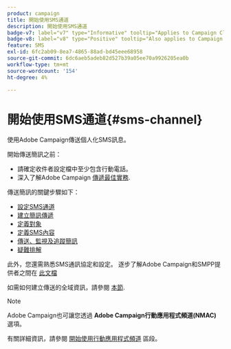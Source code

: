 ```yaml
---
product: campaign
title: 開始使用SMS通道
description: 開始使用SMS通道
badge-v7: label="v7" type="Informative" tooltip="Applies to Campaign Classic v7"
badge-v8: label="v8" type="Positive" tooltip="Also applies to Campaign v8"
feature: SMS
exl-id: 6fc2ab09-8ea7-4865-88ad-bd45eee68958
source-git-commit: 6dc6aeb5adeb82d527b39a05ee70a9926205ea0b
workflow-type: tm+mt
source-wordcount: '154'
ht-degree: 4%

---
```


# 開始使用SMS通道{#sms-channel}




使用Adobe Campaign傳送個人化SMS訊息。

開始傳送簡訊之前：

* 請確定收件者設定檔中至少包含行動電話。
* 深入了解Adobe Campaign [傳遞最佳實務](delivery-best-practices.md).

傳送簡訊的關鍵步驟如下：

* [設定SMS通道](sms-set-up.md)
* [建立簡訊傳遞](sms-create.md)
* [定義對象](sms-create.md#selecting-the-target-population)
* [定義SMS內容](sms-create.md#defining-the-sms-content)
* [傳送、監視及追蹤簡訊](sms-send.md)
* [疑難排解](troubleshooting-sms.md)

此外，您還需熟悉SMS通訊協定和設定。 逐步了解Adobe Campaign和SMPP提供者之間在 [此文檔](sms-protocol.md)

如需如何建立傳送的全域資訊，請參閱 [本節](steps-about-delivery-creation-steps.md).

>[!NOTE]
>
>Adobe Campaign也可讓您透過 **Adobe Campaign行動應用程式頻道(NMAC)** 選項。
> 
>有關詳細資訊，請參閱 [開始使用行動應用程式頻道](about-mobile-app-channel.md) 區段。
